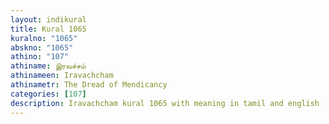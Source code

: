 ```yaml
---
layout: indikural
title: Kural 1065
kuralno: "1065"
abskno: "1065"
athino: "107"
athiname: இரவச்சம்
athinameen: Iravachcham
athinametr: The Dread of Mendicancy
categories: [107]
description: Iravachcham kural 1065 with meaning in tamil and english 
---
```


